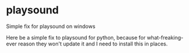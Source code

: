 # playsound
Simple fix for playsound on windows

Here be a simple fix to playsound for python, because for what-freaking-ever reason they won't update it and I need to install this in places.
